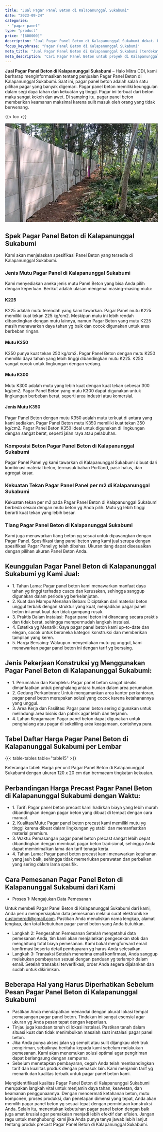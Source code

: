 ```yaml
---
title: "Jual Pagar Panel Beton di Kalapanunggal Sukabumi"
date: "2023-09-24"
categories:
 - "pagar-panel"
type: "product"
price: "[600000]"
description: "Jual Pagar Panel Beton di Kalapanunggal Sukabumi dekat. Pagar Panel Beton ini sering digunakan dalam pekerjaan pembangunan sebagai pembatas pengamanan lahan yang tahan lama dan berkualitas. Hubungi kami untuk keterangan lebih lanjut."
focus_keyphrase: "Pagar Panel Beton di Kalapanunggal Sukabumi"
meta_title: "Jual Pagar Panel Beton di Kalapanunggal Sukabumi [terdekat] - CDI"
meta_description: "Cari Pagar Panel Beton untuk proyek di Kalapanunggal Sukabumi? Kami menawarkan Pagar Panel Beton berkualitas untuk pagar lahan. Dapatkan harga terbaik sekarang."
---
```


**Jual Pagar Panel Beton di Kalapanunggal Sukabumi** – Halo Mitra CDI, kami berharap menginformasikan tentang penjualan Pagar Panel Beton di Kalapanunggal Sukabumi. Saat ini, pagar panel beton adalah salah satu pilihan pagar yang banyak digemari. Pagar panel beton memiliki keunggulan dalam segi daya tahan dan kekuatan yg tinggi. Pagar ini terbuat dari beton maka sangat kokoh dan awet. Di samping itu, pagar panel beton memberikan keamanan maksimal karena sulit masuk oleh orang yang tidak berwenang.

{{< toc >}}

![Jual Pagar Panel Beton di Kalapanunggal Sukabumi](/images/pagar-panel/pagar-panel-28.jpg)

## Spek Pagar Panel Beton di Kalapanunggal Sukabumi

Kami akan menjelaskan spesifikasi Panel Beton yang tersedia di Kalapanunggal Sukabumi.

### Jenis Mutu Pagar Panel di Kalapanunggal Sukabumi

Kami menyediakan aneka jenis mutu Panel Beton yang bisa Anda pilih dengan keperluan. Berikut adalah ulasan mengenai masing-masing mutu:

#### K225

K225 adalah mutu terendah yang kami tawarkan. Pagar Panel mutu K225 memiliki kuat tekan 225 kg/cm2. Meskipun mutu ini lebih rendah dibandingkan dengan mutu lainnya, namun Pagar Beton yang mutu K225 masih menawarkan daya tahan yg baik dan cocok digunakan untuk area berbeban ringan.

#### Mutu K250

K250 punya kuat tekan 250 kg/cm2. Pagar Panel Beton dengan mutu K250 memiliki daya tahan yang lebih tinggi dibandingkan mutu K225. K250 sangat cocok untuk lingkungan dengan sedang.

#### Mutu K300

Mutu K300 adalah mutu yang lebih kuat dengan kuat tekan sebesar 300 kg/cm2. Pagar Panel Beton yang mutu K300 dapat digunakan untuk lingkungan berbeban berat, seperti area industri atau komersial.

#### Jenis Mutu K350

Pagar Panel Beton dengan mutu K350 adalah mutu terkuat di antara yang kami sediakan. Pagar Panel Beton mutu K350 memiliki kuat tekan 350 kg/cm2. Pagar Panel Beton K350 ideal untuk digunakan di lingkungan dengan sangat berat, seperti jalan raya atau pelabuhan.

### Komposisi Beton Pagar Panel Beton di Kalapanunggal Sukabumi

Pagar Panel Panel yg kami tawarkan di Kalapanunggal Sukabumi dibuat dari kombinasi material beton, termasuk bahan Portland, pasir halus, dan agregat kasar.

### Kekuatan Tekan Pagar Panel Panel per m2 di Kalapanunggal Sukabumi

Kekuatan tekan per m2 pada Pagar Panel Beton di Kalapanunggal Sukabumi berbeda sesuai dengan mutu beton yg Anda pilih. Mutu yg lebih tinggi berarti kuat tekan yang lebih besar.

### Tiang Pagar Panel Beton di Kalapanunggal Sukabumi

Kami juga menawarkan tiang beton yg sesuai untuk dipasangkan dengan Pagar Panel. Spesifikasi tiang panel beton yang kami jual serupa dengan spesifikasi Pagar Panel yg telah dibahas. Ukuran tiang dapat disesuaikan dengan pilihan ukuran Panel Beton Anda.

## Keunggulan Pagar Panel Beton di Kalapanunggal Sukabumi yg Kami Jual:

*   1\. Tahan Lama: Pagar panel beton kami menawarkan manfaat daya tahan yg tinggi terhadap cuaca dan kerusakan, sehingga sanggup digunakan dalam periode yg berkelanjutan.
*   2\. Kuat dan Mampu Menahan Beban: Diciptakan dari material beton unggul terbaik dengan struktur yang kuat, menjadikan pagar panel beton ini amat kuat dan tidak gampang rusak.
*   3\. Praktis Dalam Instalasi: Pagar panel beton ini dirancang secara praktis dan tidak berat, sehingga mempermudah langkah instalasi.
*   4\. Estetika yg Menarik: Gaya pagar panel beton kami up-to-date dan elegan, cocok untuk beraneka kategori konstruksi dan memberikan tampilan yang keren.
*   5\. Harga Bersaing: Walaupun menyediakan mutu yg unggul, kami menawarkan pagar panel beton ini dengan tarif yg bersaing.

## Jenis Pekerjaan Konstruksi yg Menggunakan Pagar Panel Beton di Kalapanunggal Sukabumi:

*   1\. Perumahan dan Kompleks: Pagar panel beton sangat idealis dimanfaatkan untuk penghalang antara hunian dalam area perumahan.
*   2\. Gedung Perkantoran: Untuk mengamankan area kantor perkantoran, pagar panel beton merupakan solusi yang cocok karena ketahanannya yang unggul.
*   3\. Area Kerja dan Fasilitas: Pagar panel beton sering digunakan untuk melindungi area bisnis dan pabrik agar lebih dan terjamin.
*   4\. Lahan Keagamaan: Pagar panel beton dapat digunakan untuk penghalang atau pagar di sekeliling area keagamaan, contohnya pura.

## Tabel Daftar Harga Pagar Panel Beton di Kalapanunggal Sukabumi per Lembar

{{< table-tables table="table15" >}}

Keterangan tabel: Harga per unit Pagar Panel Beton di Kalapanunggal Sukabumi dengan ukuran 120 x 20 cm dan bermacam tingkatan kekuatan.

## Perbandingan Harga Precast Pagar Panel Beton di Kalapanunggal Sukabumi dengan Waktu:

*   1\. Tarif: Pagar panel beton precast kami hadirkan biaya yang lebih murah dibandingkan dengan pagar beton yang dibuat di tempat dengan cara manual.
*   2\. Kualitas/Mutu: Pagar panel beton precast kami memiliki mutu yg tinggi karena dibuat dalam lingkungan yg stabil dan memanfaatkan material premium.
*   3\. Waktu: Pemasangan pagar panel beton precast sangat lebih cepat dibandingkan dengan membuat pagar beton tradisional, sehingga Anda dapat meminimalkan lama dan tarif tenaga kerja.
*   4\. Tahan Lama: Pagar panel beton precast kami menawarkan ketahanan yang jauh baik, sehingga tidak memerlukan perawatan dan perbaikan yang sering dalam lama spesifik.

## Cara Pemesanan Pagar Panel Beton di Kalapanunggal Sukabumi dari Kami

*   Proses 1: Mengajukan Data Pemesanan

Untuk membeli Pagar Panel Beton di Kalapanunggal Sukabumi dari kami, Anda perlu mempersiapkan data pemesanan melalui surat elektronik ke customercdi@gmail.com. Pastikan Anda menuliskan nama lengkap, alamat lengkap, dan total kebutuhan pagar panel beton yang Anda butuhkan.
*   Langkah 2: Pengesahan Pemesanan
Setelah mengetahui data pemesanan Anda, tim kami akan menjalankan pengecekan stok dan menghitung total biaya pemesanan. Kami bakal mengforward email konfirmasi beserta detail pembayaran yg harus Anda selesaikan.
*   Langkah 3: Transaksi
Setelah menerima email konfirmasi, Anda sanggup melakukan pembayaran sesuai dengan panduan yg terlampir dalam email. Setelah transaksi terverifikasi, order Anda segera dijalankan dan sudah untuk dikirimkan.

## Beberapa Hal yang Harus Diperhatikan Sebelum Pesan Pagar Panel Beton di Kalapanunggal Sukabumi

*   Pastikan Anda mendapatkan menandai dengan akurat lokasi tempat pemasangan pagar panel beton. Tindakan ini sangat esensial agar ukuran yg Anda pesan tepat dengan keperluan.
*   Tinjau juga keadaan tanah di lokasi instalasi. Pastikan tanah dalam situasi kuat dan tidak menimbulkan masalah saat instalasi pagar panel beton.
*   Jika Anda punya akses jalan yg sempit atau sulit dijangkau oleh truk pengiriman, sebaiknya beritahu kepada kami sebelum melakukan pemesanan. Kami akan menemukan solusi optimal agar pengiriman dapat berlangsung dengan sempurna.
*   Sebelum menetapkan pembayaran, cegah Anda telah membandingkan tarif dan kualitas produk dengan pemasok lain. Kami menjamin tarif yg menarik dan kualitas terbaik untuk pagar panel beton kami.

Mengidentifikasi kualitas Pagar Panel Beton di Kalapanunggal Sukabumi merupakan langkah vital untuk menjamin daya tahan, keawetan, dan keamanan penggunaannya. Dengan mencermati ketahanan beton, mutu komponen, proses produksi, dan penetapan dimensi yang tepat, Anda akan memilih pagar panel beton yg sesuai tepat dengan permintaan konstruksi Anda. Selain itu, menentukan kebutuhan pagar panel beton dengan baik juga amat krusial agar pemakaian menjadi lebih efektif dan efisien. Jangan ragu untuk menghubungi kami jika Anda punya tanya jawab lebih lanjut tentang produk precast Pagar Panel Beton di Kalapanunggal Sukabumi.